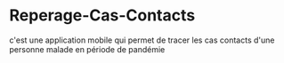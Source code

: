 # Reperage-Cas-Contacts
c'est une application mobile qui permet de tracer les cas contacts d'une personne malade en période de pandémie
